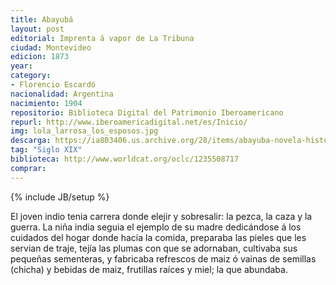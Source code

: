 ```yaml
---
title: Abayubá
layout: post
editorial: Imprenta á vapor de La Tribuna
ciudad: Montevideo
edicion: 1873
year: 
category:
- Florencio Escardó
nacionalidad: Argentina
nacimiento: 1904
repositorio: Biblioteca Digital del Patrimonio Iberoamericano
repurl: http://www.iberoamericadigital.net/es/Inicio/
img: lola_larrosa_los_esposos.jpg
descarga: https://ia803406.us.archive.org/28/items/abayuba-novela-historico/Abayub%C3%A1%20-%20Novela%20Hist%C3%B3rico.pdf
tag: "Siglo XIX"
biblioteca: http://www.worldcat.org/oclc/1235508717
comprar: 
---
```

{% include JB/setup %}

El joven indio tenia carrera donde elejir y sobresalir: la pezca, la caza y la guerra. La niña india seguia el ejemplo de su madre dedicándose á los cuidados del hogar donde hacia la comida, preparaba las pieles que les servian de traje, tejía  las plumas con que se adornaban, cultivaba sus pequeñas sementeras, y fabricaba refrescos de maiz ó vainas de semillas (chicha) y bebidas de maiz, frutillas raíces y miel; la que abundaba.
